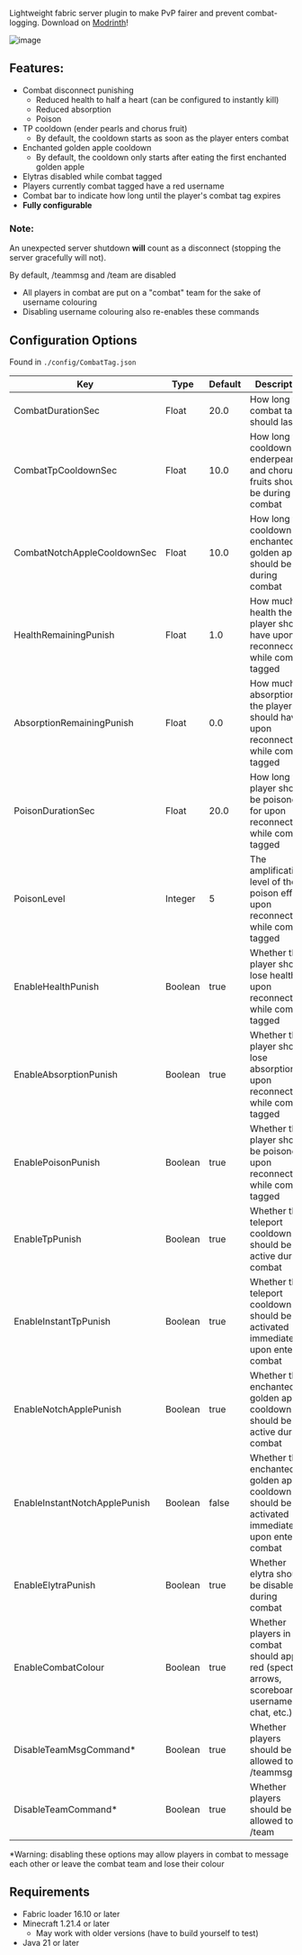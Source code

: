 Lightweight fabric server plugin to make PvP fairer and prevent combat-logging. Download on [Modrinth](https://modrinth.com/mod/aicheyes-combat-tag)!

![image](https://github.com/user-attachments/assets/30e4fe6e-58d0-4fb9-89a9-b41005c27fb0)

## Features:
- Combat disconnect punishing
  - Reduced health to half a heart (can be configured to instantly kill)
  - Reduced absorption
  - Poison
- TP cooldown (ender pearls and chorus fruit)
  - By default, the cooldown starts as soon as the player enters combat
- Enchanted golden apple cooldown
  - By default, the cooldown only starts after eating the first enchanted golden apple
- Elytras disabled while combat tagged
- Players currently combat tagged have a red username
- Combat bar to indicate how long until the player's combat tag expires
- **Fully configurable**

### Note:
An unexpected server shutdown **will** count as a disconnect (stopping the server gracefully will not).

By default, /teammsg and /team are disabled
- All players in combat are put on a "combat" team for the sake of username colouring
- Disabling username colouring also re-enables these commands

## Configuration Options
Found in `./config/CombatTag.json`

|Key|Type|Default|Description|
|---|---|---|---|
|CombatDurationSec|Float|20.0|How long the combat tag should last for|
|CombatTpCooldownSec|Float|10.0|How long the cooldown for enderpearls and chorus fruits should be during combat|
|CombatNotchAppleCooldownSec|Float|10.0|How long the cooldown for enchanted golden apples should be during combat|
|HealthRemainingPunish|Float|1.0|How much health the player should have upon reconneccting while combat tagged|
|AbsorptionRemainingPunish|Float|0.0|How much absorption the player should have upon reconnecting while combat tagged|
|PoisonDurationSec|Float|20.0|How long the player should be poisoned for upon reconnecting while combat tagged|
|PoisonLevel|Integer|5|The amplification level of the poison effect upon reconnecting while combat tagged|
|EnableHealthPunish|Boolean|true|Whether the player should lose health upon reconnecting while combat tagged|
|EnableAbsorptionPunish|Boolean|true|Whether the player should lose absorption upon reconnecting while combat tagged|
|EnablePoisonPunish|Boolean|true|Whether the player should be poisoned upon reconnecting while combat tagged|
|EnableTpPunish|Boolean|true|Whether the teleport cooldown should be active during combat|
|EnableInstantTpPunish|Boolean|true|Whether the teleport cooldown should be activated immediately upon entering combat|
|EnableNotchApplePunish|Boolean|true|Whether the enchanted golden apple cooldown should be active during combat|
|EnableInstantNotchApplePunish|Boolean|false|Whether the enchanted golden apple cooldown should be activated immediately upon entering combat|
|EnableElytraPunish|Boolean|true|Whether elytra should be disabled during combat|
|EnableCombatColour|Boolean|true|Whether players in combat should appear red (spectral arrows, scoreboard, username in chat, etc.)|
|DisableTeamMsgCommand*|Boolean|true|Whether players should be allowed to use /teammsg|
|DisableTeamCommand*|Boolean|true|Whether players should be allowed to use /team|

*Warning: disabling these options may allow players in combat to message each other or leave the combat team and lose their colour

## Requirements
- Fabric loader 16.10 or later
- Minecraft 1.21.4 or later
  - May work with older versions (have to build yourself to test)
- Java 21 or later
